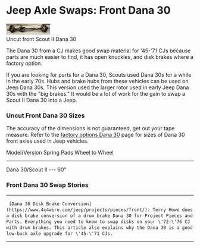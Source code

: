 # Jeep Axle Swaps: Front Dana 30

[![Uncut Scout II Dana 30](/images/axle/updates/sd30_.jpg)](/images/axle/updates/sd30.jpg)\
Uncut front Scout II Dana 30

The Dana 30 from a CJ makes good swap material for \'45-\'71 CJs because parts are much easier to find, it has open knuckles, and disk brakes where a factory option.

If you are looking for parts for a Dana 30, Scouts used Dana 30s for a while in the early 70s. Hubs and brake hubs from these vehicles can be used on Jeep Dana 30s. This version used the larger rotor used in early Jeep Dana 30s with the \"big brakes.\" It would be a lot of work for the gain to swap a Scout II Dana 30 into a Jeep.

### Uncut Front Dana 30 Sizes

The accuracy of the dimensions is not guaranteed, get out your tape measure. Refer to the [factory options Dana 30](/axle/factory/d30.html) page for sizes of Dana 30 front axles used in Jeep vehicles.

  Model/Version      Spring Pads   Wheel to Wheel
  ------------------ ------------- ----------------
  Dana 30/Scout II   ---           60\"

### Front Dana 30 Swap Stories

  -- --------------------------------------------------------------------------------------------------------------------------------------------------------------------------------------------------------------------------------------------------------------------------------------------------------------------------------------------------------------------
     [Dana 30 Disk Brake Conversion](https://www.4x4wire.com/jeep/projects/pieces/front/): Terry Howe does a disk brake conversion of a drum brake Dana 30 for Project Pieces and Parts. Everything you need to know to swap disks on your \'72-\'76 CJ with drum brakes. This article also explains why the Dana 30 is a good low-buck axle upgrade for \'45-\'71 CJs.
  -- --------------------------------------------------------------------------------------------------------------------------------------------------------------------------------------------------------------------------------------------------------------------------------------------------------------------------------------------------------------------
